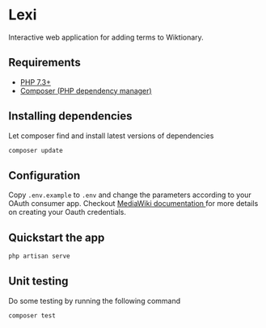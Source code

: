 
# Lexi

Interactive web application for adding terms to Wiktionary.

## Requirements

* [PHP 7.3+](https://www.php.net/downloads.php)
* [Composer (PHP dependency manager)](https://getcomposer.org/download/)

## Installing dependencies
Let composer find and install latest versions of dependencies
```bash 
composer update
```

## Configuration
Copy `.env.example` to `.env` and change the parameters according to your OAuth consumer app. Checkout [MediaWiki  documentation ](https://www.mediawiki.org/wiki/OAuth/For_Developers) for more details on creating your Oauth credentials.

## Quickstart the app
```bash
php artisan serve
```

## Unit testing
Do some testing by running the following command
```bash
composer test
```
